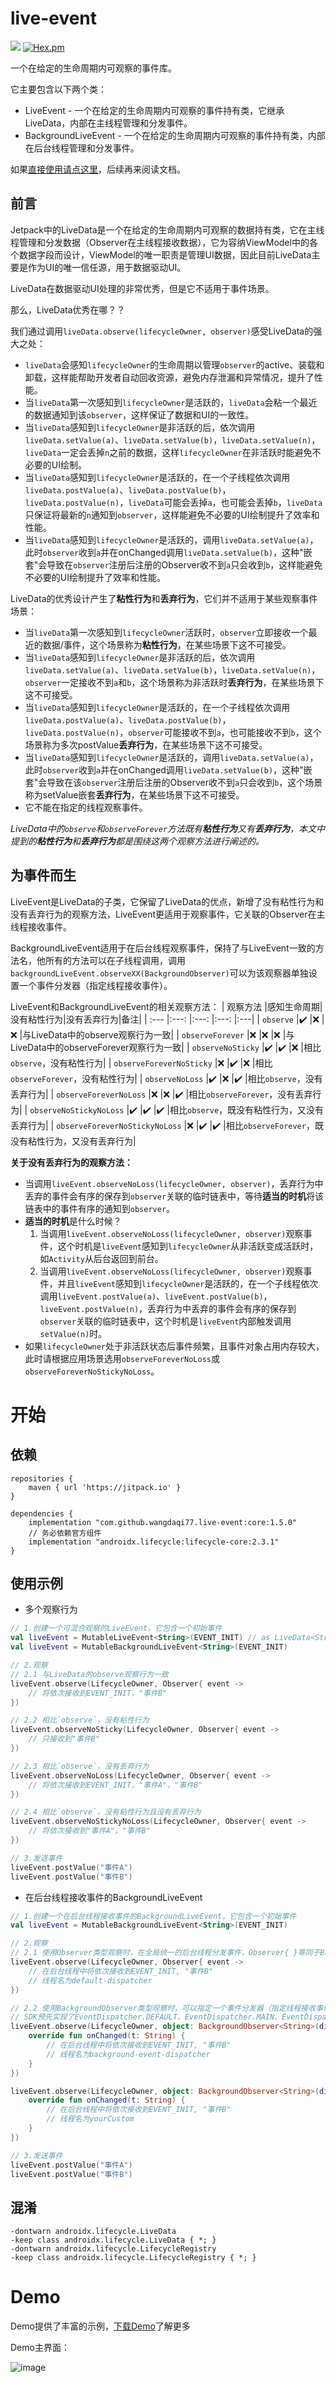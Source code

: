 live-event
==========

[![](https://jitpack.io/v/wangdaqi77/live-event.svg)](https://jitpack.io/#wangdaqi77/live-event) [![Hex.pm](https://img.shields.io/hexpm/l/plug.svg)](https://www.apache.org/licenses/LICENSE-2.0)

一个在给定的生命周期内可观察的事件库。

它主要包含以下两个类：

 * LiveEvent - 一个在给定的生命周期内可观察的事件持有类，它继承LiveData，内部在主线程管理和分发事件。
 * BackgroundLiveEvent - 一个在给定的生命周期内可观察的事件持有类，内部在后台线程管理和分发事件。

如果[直接使用请点这里](#开始)，后续再来阅读文档。

前言
----
Jetpack中的LiveData是一个在给定的生命周期内可观察的数据持有类，它在主线程管理和分发数据（Observer在主线程接收数据），它为容纳ViewModel中的各个数据字段而设计，ViewModel的唯一职责是管理UI数据，因此目前LiveData主要是作为UI的唯一信任源，用于数据驱动UI。

LiveData在数据驱动UI处理的非常优秀，但是它不适用于事件场景。

那么，LiveData优秀在哪？？

我们通过调用`liveData.observe(lifecycleOwner, observer)`感受LiveData的强大之处：
 * `liveData`会感知`lifecycleOwner`的生命周期以管理`observer`的active、装载和卸载，这样能帮助开发者自动回收资源，避免内存泄漏和异常情况，提升了性能。
 * 当`liveData`第一次感知到`lifecycleOwner`是活跃的，`liveData`会粘一个最近的数据通知到该`observer`，这样保证了数据和UI的一致性。
 * 当`liveData`感知到`lifecycleOwner`是非活跃的后，依次调用`liveData.setValue(a)`、`liveData.setValue(b)`，`liveData.setValue(n)`，`liveData`一定会丢掉`n`之前的数据，这样`lifecycleOwner`在非活跃时能避免不必要的UI绘制。
 * 当`liveData`感知到`lifecycleOwner`是活跃的，在一个子线程依次调用`liveData.postValue(a)`、`liveData.postValue(b)`，`liveData.postValue(n)`，`liveData`可能会丢掉`a`，也可能会丢掉`b`，`liveData`只保证将最新的`n`通知到`observer`，这样能避免不必要的UI绘制提升了效率和性能。
 * 当`liveData`感知到`lifecycleOwner`是活跃的，调用`liveData.setValue(a)`，此时`observer`收到`a`并在onChanged调用`liveData.setValue(b)`，这种"嵌套"会导致在`observer`注册后注册的Observer收不到`a`只会收到`b`，这样能避免不必要的UI绘制提升了效率和性能。

LiveData的优秀设计产生了**粘性行为**和**丢弃行为**，它们并不适用于某些观察事件场景：
 * 当`liveData`第一次感知到`lifecycleOwner`活跃时，`observer`立即接收一个最近的数据/事件，这个场景称为**粘性行为**，在某些场景下这不可接受。
 * 当`liveData`感知到`lifecycleOwner`是非活跃的后，依次调用`liveData.setValue(a)`、`liveData.setValue(b)`，`liveData.setValue(n)`，`observer`一定接收不到`a`和`b`，这个场景称为非活跃时**丢弃行为**，在某些场景下这不可接受。
 * 当`liveData`感知到`lifecycleOwner`是活跃的，在一个子线程依次调用`liveData.postValue(a)`、`liveData.postValue(b)`，`liveData.postValue(n)`，`observer`可能接收不到`a`，也可能接收不到`b`，这个场景称为多次postValue**丢弃行为**，在某些场景下这不可接受。
 * 当`liveData`感知到`lifecycleOwner`是活跃的，调用`liveData.setValue(a)`，此时`observer`收到`a`并在onChanged调用`liveData.setValue(b)`，这种"嵌套"会导致在该`observer`注册后注册的Observer收不到`a`只会收到`b`，这个场景称为setValue嵌套**丢弃行为**，在某些场景下这不可接受。
 * 它不能在指定的线程观察事件。

*LiveData中的`observe`和`observeForever`方法既有**粘性行为**又有**丢弃行为**，本文中提到的**粘性行为**和**丢弃行为**都是围绕这两个观察方法进行阐述的。*

为事件而生
---------
LiveEvent是LiveData的子类，它保留了LiveData的优点，新增了没有粘性行为和没有丢弃行为的观察方法，LiveEvent更适用于观察事件，它关联的Observer在主线程接收事件。

BackgroundLiveEvent适用于在后台线程观察事件，保持了与LiveEvent一致的方法名，他所有的方法可以在子线程调用，调用`backgroundLiveEvent.observeXX(BackgroundObserver)`可以为该观察器单独设置一个事件分发器（指定线程接收事件）。

LiveEvent和BackgroundLiveEvent的相关观察方法：
| 观察方法                   |感知生命周期|没有粘性行为|没有丢弃行为|备注|
| :---                              |:---:      |:---:   |:---:      |:---|
| `observe`                         |✔️       |❌        |❌         |与LiveData中的observe观察行为一致|
| `observeForever`                  |❌          |❌        |❌         |与LiveData中的observeForever观察行为一致|
| `observeNoSticky`                 |✔️       |✔️     |❌         |相比`observe`，没有粘性行为|
| `observeForeverNoSticky`          |❌          |✔️     |❌         |相比`observeForever`，没有粘性行为|
| `observeNoLoss`                   |✔️       |❌        |✔️      |相比`observe`，没有丢弃行为|
| `observeForeverNoLoss`            |❌          |❌        |✔️       |相比`observeForever`，没有丢弃行为|
| `observeNoStickyNoLoss`           |✔️       |✔️     |✔️       |相比`observe`，既没有粘性行为，又没有丢弃行为|
| `observeForeverNoStickyNoLoss`    |❌          |✔️     |✔️       |相比`observeForever`，既没有粘性行为，又没有丢弃行为|

**关于没有丢弃行为的观察方法：**
 * 当调用`liveEvent.observeNoLoss(lifecycleOwner, observer)`，丢弃行为中丢弃的事件会有序的保存到`observer`关联的临时链表中，等待**适当的时机**将该链表中的事件有序的通知到`observer`。
 * **适当的时机**是什么时候？
    1. 当调用`liveEvent.observeNoLoss(lifecycleOwner, observer)`观察事件，这个时机是`liveEvent`感知到`lifecycleOwner`从非活跃变成活跃时，如`Activity`从后台返回到前台。
    2. 当调用`liveEvent.observeNoLoss(lifecycleOwner, observer)`观察事件，并且`liveEvent`感知到`lifecycleOwner`是活跃的，在一个子线程依次调用`liveEvent.postValue(a)`、`liveEvent.postValue(b)`，`liveEvent.postValue(n)`，丢弃行为中丢弃的事件会有序的保存到`observer`关联的临时链表中，这个时机是`liveEvent`内部触发调用`setValue(n)`时。
 * 如果`lifecycleOwner`处于非活跃状态后事件频繁，且事件对象占用内存较大，此时请根据应用场景选用`observeForeverNoLoss`或`observeForeverNoStickyNoLoss`。

开始
====

依赖
----
```
repositories {
    maven { url 'https://jitpack.io' }
}

dependencies {
    implementation "com.github.wangdaqi77.live-event:core:1.5.0"
    // 务必依赖官方组件
    implementation "androidx.lifecycle:lifecycle-core:2.3.1"
}
```

使用示例
-------
 * 多个观察行为
  ```kotlin
  // 1.创建一个可混合观察的LiveEvent，它包含一个初始事件
  val liveEvent = MutableLiveEvent<String>(EVENT_INIT) // as LiveData<String>
  val liveEvent = MutableBackgroundLiveEvent<String>(EVENT_INIT)

  // 2.观察
  // 2.1 与LiveData的observe观察行为一致
  liveEvent.observe(LifecycleOwner, Observer{ event ->
      // 将依次接收到EVENT_INIT，"事件B"
  })

  // 2.2 相比`observe`，没有粘性行为
  liveEvent.observeNoSticky(LifecycleOwner, Observer{ event ->
      // 只接收到"事件B"
  })

  // 2.3 相比`observe`，没有丢弃行为
  liveEvent.observeNoLoss(LifecycleOwner, Observer{ event ->
      // 将依次接收到EVENT_INIT，"事件A"，"事件B"
  })

  // 2.4 相比`observe`，没有粘性行为且没有丢弃行为
  liveEvent.observeNoStickyNoLoss(LifecycleOwner, Observer{ event ->
      // 将依次接收到"事件A"，"事件B"
  })

  // 3.发送事件
  liveEvent.postValue("事件A")
  liveEvent.postValue("事件B")
  ```

 * 在后台线程接收事件的BackgroundLiveEvent
  ```kotlin
  // 1.创建一个在后台线程接收事件的BackgroundLiveEvent，它包含一个初始事件
  val liveEvent = MutableBackgroundLiveEvent<String>(EVENT_INIT)

  // 2.观察
  // 2.1 使用Observer类型观察时，在全局统一的后台线程分发事件，Observer{ }等同于BackgroundObserver<String>(dispatcher = EventDispatcher.DEFAULT)
  liveEvent.observe(LifecycleOwner, Observer{ event ->
      // 在后台线程中将依次接收到EVENT_INIT, "事件B"
      // 线程名为default-dispatcher
  })

  // 2.2 使用BackgroundObserver类型观察时，可以指定一个事件分发器（指定线程接收事件），作用范围仅限该BackgroundObserver.
  // SDK预先实现了EventDispatcher.DEFAULT、EventDispatcher.MAIN、EventDispatcher.BACKGROUND、EventDispatcher.ASYNC，其中EventDispatcher.DEFAULT作为默认实现
  liveEvent.observe(LifecycleOwner, object: BackgroundObserver<String>(dispatcher = EventDispatcher.BACKGROUND) {
      override fun onChanged(t: String) {
          // 在后台线程中将依次接收到EVENT_INIT, "事件B"
          // 线程名为background-event-dispatcher
      }
  })

  liveEvent.observe(LifecycleOwner, object: BackgroundObserver<String>(dispatcher = yourCustomDispatcher) {
      override fun onChanged(t: String) {
          // 在后台线程中将依次接收到EVENT_INIT, "事件B"
          // 线程名为yourCustom
      }
  })

  // 3.发送事件
  liveEvent.postValue("事件A")
  liveEvent.postValue("事件B")
  ```

混淆
----
```
-dontwarn androidx.lifecycle.LiveData
-keep class androidx.lifecycle.LiveData { *; }
-dontwarn androidx.lifecycle.LifecycleRegistry
-keep class androidx.lifecycle.LifecycleRegistry { *; }
```

Demo
====
Demo提供了丰富的示例，[下载Demo](./assets/demo-debug.apk)了解更多

Demo主界面：

![image](./assets/demo.webp)
